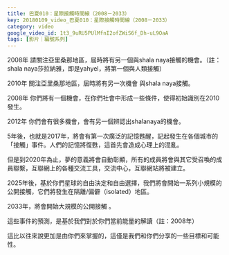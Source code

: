 ```yaml
---
title: 巴夏010：星際接觸時間線（2008－2033）
key: 20180109_video_巴夏010：星際接觸時間線（2008－2033）
category: video
google_video_id: 1t3_9uRU5PUlMfnI2ofZWiS6f_Dh-uL9OaA
tags: [影片｜編號系列]
---
```


2008年 請關注亞里桑那地區，屆時將有另一個與shala naya接觸的機會。（註：shala naya莎拉納雅，即是yahyel，將第一個與人類接觸）

2010年 關注亞里桑那地區，屆時將有另一次機會 與shala naya接觸。

2008年 你們將有一個機會，在你們社會中形成一些條件，使得初始識別在2010發生。

2012年 你們會有很多機會，會有另一個辨認出shalanaya的機會。

5年後，也就是2017年，將會有第一次廣泛的記憶甦醒，記起發生在各個城市的「接觸」事件。人們的記憶將復甦，這首先會造成心理上的混亂。

但是到2020年為止，夢的意義將會自動彰顯，所有的成員將會與其它受召喚的成員聯繫，互聯網上的各種交流工具，交流中心，互聯網站將被建立。

2025年後，基於你們星球的自由決定和自由選擇，我們將會開始一系列小規模的公開接觸，它們將發生在隔離/偏僻（isolated）地區。

2033年，將會開始大規模的公開接觸 。

這些事件的預測，是基於我們對於你們當前能量的解讀（註：2008年）

這比以往來說更加是由你們來掌握的，這僅是我們和你們分享的一些目標和可能性。
